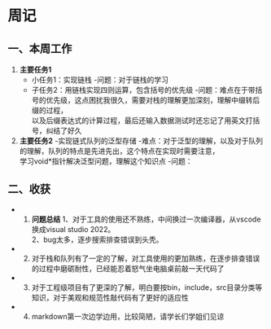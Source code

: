 # 周记

## 一、本周工作
1. **主要任务1**
   - 小任务1：实现链栈
      -问题：对于链栈的学习
   - 子任务2：用链栈实现四则运算，包含括号的优先级
      -问题：难点在于带括号的优先级，这点困扰我很久，需要对栈的理解更加深刻，理解中缀转后缀的过程，  
      以及后缀表达式的计算过程，最后还输入数据测试时还忘记了用英文打括号，纠结了好久
2. **主要任务2**
   -实现链式队列的泛型存储
   -难点：对于泛型的理解，以及对于队列的理解，队列的特点是先进先出，这个特点在实现时需要注意，  
   学习void*指针解决泛型问题，理解这个知识点
   -问题：

## 二、收获
- 1. **问题总结**
    1、对于工具的使用还不熟练，中间换过一次编译器，从vscode换成visual studio 2022。  
    2、bug太多，逐步搜索排查错误到头秃。
- 2. 对于栈和队列有了一定的了解，对工具使用的更加熟练，在逐步排查错误的过程中磨砺耐性，已经能忍着怒气坐电脑桌前敲一天代码了
- 3. 对于工程级项目有了更深的了解，明白要按bin，include，src目录分类等知识，对于美观和规范性敲代码有了更好的适应性
- 4. markdown第一次边学边用，比较简陋，请学长们学姐们见谅
